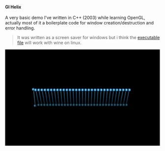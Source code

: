 #### Gl Helix
A very basic demo I've written in C++ (2003) while learning OpenGL, actually most of it a boilerplate code for window creation/destruction and error handling.

> It was written as a screen saver for windows but i think the [executable file](./release/helix.exe) will work with wine on linux.

![Gl Helix Animation](./img.gif)